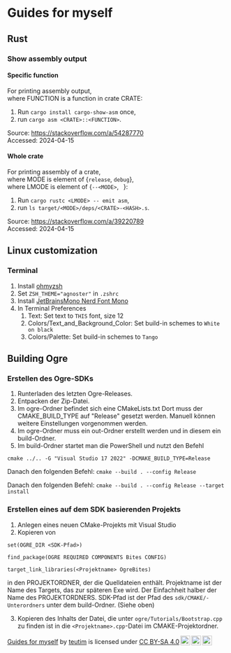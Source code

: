 # Guides for myself

## Rust

### Show assembly output

#### Specific function

For printing assembly output,\
where FUNCTION‌ is a function in crate CRATE:

1. Run ```cargo install cargo-show-asm``` once,
2. run ```cargo asm <CRATE>::<FUNCTION>```.

Source: <a href="https://stackoverflow.com/a/54287770" target="_blank">https://stackoverflow.com/a/54287770</a> \
Accessed: 2024-04-15

#### Whole crate

For printing assembly of a crate,\
where MODE is element of {```release```, ```debug```},\
where LMODE is element of {```--<MODE>```, ``` ```}:

1. Run ```cargo rustc <LMODE> -- emit asm```,
2. run ```ls target/<MODE>/deps/<CRATE>-<HASH>.s```.

Source: <a href="https://stackoverflow.com/a/39220789" target="_blank">https://stackoverflow.com/a/39220789</a> \
Accessed: 2024-04-15

## Linux customization

### Terminal

1. Install [ohmyzsh](https://github.com/ohmyzsh/ohmyzsh)
2. Set ```ZSH_THEME="agnoster"``` in ```.zshrc```
3. Install [JetBrainsMono Nerd Font Mono](https://github.com/ryanoasis/nerd-fonts/tree/master/patched-fonts/JetBrainsMono)
4. In Terminal Preferences
    1. Text: Set text to ```THIS``` font, size 12
    2. Colors/Text_and_Background_Color: Set build-in schemes to ```White on black```
    3. Colors/Palette: Set build-in schemes to ```Tango```

## Building Ogre

### Erstellen des Ogre-SDKs
1. Runterladen des letzten Ogre-Releases.
2. Entpacken der Zip-Datei.
3. Im ogre-Ordner befindet sich eine CMakeLists.txt
   Dort muss der CMAKE_BUILD_TYPE auf "Release" gesetzt werden.
   Manuell können weitere Einstellungen vorgenommen werden.
4. Im ogre-Ordner muss ein out-Ordner erstellt werden und in diesem ein build-Ordner.
5. Im build-Ordner startet man die PowerShell und nutzt den Befehl

```cmake ../.. -G "Visual Studio 17 2022" -DCMAKE_BUILD_TYPE=Release```

Danach den folgenden Befehl:
```cmake --build . --config Release```

Danach den folgenden Befehl:
```cmake --build . --config Release --target install```

### Erstellen eines auf dem SDK basierenden Projekts
1. Anlegen eines neuen CMake-Projekts mit Visual Studio
2. Kopieren von

```set(OGRE_DIR <SDK-Pfad>)```

```find_package(OGRE REQUIRED COMPONENTS Bites CONFIG)```

```target_link_libraries(<Projektname> OgreBites)```

in den PROJEKTORDNER, der die Quelldateien enthält.
Projektname ist der Name des Targets, das zur späteren Exe wird.
Der Einfachheit halber der Name des PROJEKTORDNERS.
SDK-Pfad ist der Pfad des `sdk/CMAKE/-Unterordners` unter dem build-Ordner. (Siehe oben)

3. Kopieren des Inhalts der Datei, die unter `ogre/Tutorials/Bootstrap.cpp`
zu finden ist in die `<Projektname>.cpp`-Datei im CMAKE-Projektordner.



<p xmlns:cc="http://creativecommons.org/ns#" xmlns:dct="http://purl.org/dc/terms/"><a property="dct:title" rel="cc:attributionURL" href="https://teutim.github.io/misc/guides.html">Guides for myself</a> by <a rel="cc:attributionURL dct:creator" property="cc:attributionName" href="https://github.com/teutim">teutim</a> is licensed under <a href="https://creativecommons.org/licenses/by-sa/4.0/?ref=chooser-v1" target="_blank" rel="license noopener noreferrer" style="display:inline-block;">CC BY-SA 4.0<img style="height:22px!important;margin-left:3px;vertical-align:text-bottom;" src="https://mirrors.creativecommons.org/presskit/icons/cc.svg?ref=chooser-v1" alt=""><img style="height:22px!important;margin-left:3px;vertical-align:text-bottom;" src="https://mirrors.creativecommons.org/presskit/icons/by.svg?ref=chooser-v1" alt=""><img style="height:22px!important;margin-left:3px;vertical-align:text-bottom;" src="https://mirrors.creativecommons.org/presskit/icons/sa.svg?ref=chooser-v1" alt=""></a></p>
